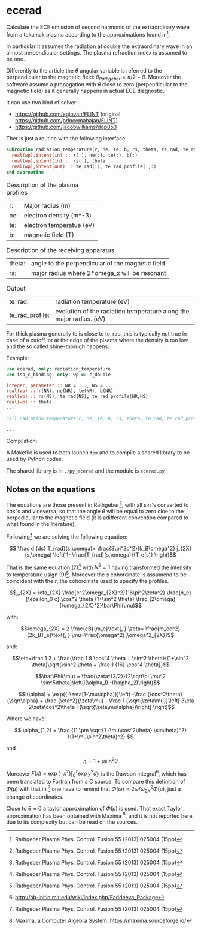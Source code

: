 # ecerad
Calculate the ECE emission of second harmonic of the extraordinary wave from a tokamak plasma according to the approximations found in[^1].

In particular it assumes the radiation at double the extraordinary wave in an almost perpendicular settings. The plasma refraction index is assumed to be one.

Differently to the article the $\theta$ angular variable is referred to the perpendicular to the magnetic field: $\theta_{Rathgeber} = \pi/2  - \theta$.
Moreover the software assume a propagation with $\theta$ close to zero (perpendicular to the magnetic field) as it generally happens in actual ECE diagnostic. 

It can use two kind of solver:

- https://github.com/egiovan/FLINT (original https://github.com/princemahajan/FLINT)
- https://github.com/jacobwilliams/dop853

Ther is just a routine with the following interface:
```fortran
subroutine radiation_temperature(r, ne, te, b, rs, theta, te_rad, te_rad_profile)
  real(wp),intent(in) :: r(:), ne(:), te(:), b(:)
  real(wp),intent(in) :: rs(:), theta
  real(wp),intent(out) :: te_rad(:), te_rad_profile(:,:)
end subroutine
```

<table>
<caption style="text-align:left"> Description of the plasma profiles </caption>
<tr><td> r: </td><td> Major radius (m) </td></tr>
<tr><td> ne: </td><td> electron density (m^-3)</td></tr>
<tr><td> te: </td><td> electron temperatue (eV)</td></tr>
<tr><td> b: </td><td>  magnetic field (T)</td></tr>
</table>


<table>
<caption style="text-align:left"> Description of the receiving apparatus </caption>
<tr><td> theta: </td><td> angle to the perpendicular of the magnetic field </td></tr>

<tr><td> rs: </td><td>   major radius where 2*omega_x will be resonant </td></tr>
</table>

<table>
<caption style="text-align:left"> Output </caption>
<tr><td> te_rad: </td><td> radiation temperature (eV) </td></tr>
<tr><td> te_rad_profile: </td><td> evolution of the radiation temperature along the major radius.  (eV) </td></tr>
</table>

For thick plasma generally te is close to te_rad, this is typically not true in case of a cutoff, or at the edge of the plsama where the density is too low and the so called shine-thorugh happens. 

Example:
```fortran
use ecerad, only: radiation_temperature
use iso_c_binding, only: wp => c_double

integer, parameter :: NR = ..., NS = ...
real(wp) :: r(NR), ne(NR), te(NR), b(NR)
real(wp) :: rs(NS), te_rad(NS), te_rad_profile(NR,NS)
real(wp) :: theta 
...

call radiation_temperature(r, ne, te, b, rs, theta, te_rad, te_rad_profile)

...
```

Compilation:

A Makefile is used to both launch `fpm` and to compile a shared library to be used by Python codes.

The shared library is in `./py_ecerad` and the module is `ecerad.py`

## Notes on the equations

The equations are those present in Rathgeber[^1], with all $\sin$'s converted to $\cos$'s and viceversa, so that the angle $\theta$ will be equal to zero cloe to the perpedicular to the magnetic field (it is adifferent convention compared to what found in the literature).

Following[^1] we are solving the following equation:

$$ \frac d {ds} T_{rad}(s,\omega)= \frac{8\pi^3c^2}{k_B\omega^2} j_{2X}(s,\omega) \left( 1- \frac{T_{rad}(s,\omega)}{T_e(s)} \right)$$

That is the same equation (7)[^1] with $N^2=1$ having transformed the intensity to temperature usign (9)[^1]. Moreover the $s$ cohordinate is assumend to be coincident with the $r$, the cohordinate used to specify the profiles.

$$j_{2X} = \eta_{2X} \frac{e^2\omega_{2X}^2}{16\pi^2\zeta^2} \frac{n_e}{\epsilon_0 c}  \cos^2 \theta (1+\sin^2 \theta)
\frac {2\omega}{\omega_{2X}^2}\bar\Phi(\mu)$$

with:

$$\omega_{2X} = 2 \frac{eB}{m_e}\text{,    } 
\zeta= \frac{m_ec^2}{2k_BT_e}\text{,    }
\mu=\frac{\omega^2}{\omega^2_{2X}}$$

and:

$$\eta=\frac 1 2 + \frac{\frac 1 8 \cos^4 \theta + \sin^2 \theta}{(1+\sin^2 \theta)\sqrt{\sin^2 \theta + \frac 1 {16} \cos^4 \theta}}$$

$$\bar\Phi(\mu) = \frac{\zeta^{3/2}}{2\sqrt\pi \mu^2 \sin^5\theta}\left(I(\alpha_1) -I(\alpha_2)\right)$$

$$I(\alpha) = \exp({-\zeta[1-\mu\alpha]})\left( -\frac {\cos^2\theta}{\sqrt\alpha} + \frac {\eta^2}{\zeta\mu} - \frac 1 {\sqrt{\zeta\mu}}\left[ 3\eta -2\zeta\cos^2\theta F(\sqrt{\zeta\mu\alpha})\right]
\right)$$

Where we have:

$$
\alpha_{1,2} = \frac {(1 \pm \sqrt{1 -\mu\cos^2\theta} \sin\theta)^2}{(1+\mu\sin^2\theta)^2}
$$

and

$$
\eta = 1+\mu\sin^2\theta
$$

Moreover $F(x)=\exp(-x^2) \int_0^x \exp y^2 dy$ is the Dawson integral[^2], which has been translated to Fortran from a C source.
To compare this definition of $\bar\Phi(\mu)$ with that in [^1] one have to remind that $\Phi(\omega)=2\omega/\omega_{2X}^2\bar\Phi(\mu)$, just a change of coordinates.  

Close to $\theta=0$ a taylor approximation of $\bar\Phi(\mu)$ is used. That exact Taylor approximation has been obtained with Maxima [^3], and it is not reported here due to its complexity but can be read on the sources.


[^1]: Rathgeber,Plasma Phys. Control. Fusion 55 (2013) 025004 (15pp)
[^2]: http://ab-initio.mit.edu/wiki/index.php/Faddeeva_Package
[^3]:  Maxima, a Computer Algebra System. https://maxima.sourceforge.io/